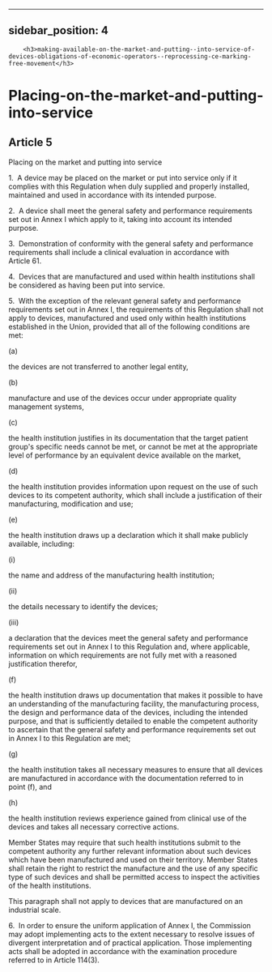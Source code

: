 
---
sidebar_position: 4
---
        <h3>making-available-on-the-market-and-putting--into-service-of-devices-obligations-of-economic-operators--reprocessing-ce-marking-free-movement</h3>
<h1>Placing-on-the-market-and-putting-into-service</h1>
<h2>Article 5</h2>
   <p class="stitle-article-norm">Placing on the market and putting into service</p>
   <p class="norm">1.&nbsp;&nbsp;A device may be placed on the market or
 put into service only if it complies with this Regulation when duly 
supplied and properly installed, maintained and used in accordance with 
its intended purpose.</p>
   <p class="norm">2.&nbsp;&nbsp;A device shall meet the general safety 
and performance requirements set out in Annex&nbsp;I which apply to it, 
taking into account its intended purpose.</p>
   <p class="norm">3.&nbsp;&nbsp;Demonstration of conformity with the 
general safety and performance requirements shall include a clinical 
evaluation in accordance with Article&nbsp;61.</p>
   <p class="norm">4.&nbsp;&nbsp;Devices that are manufactured and used 
within health institutions shall be considered as having been put into 
service.</p>
   <p class="norm">5.&nbsp;&nbsp;With the exception of the relevant 
general safety and performance requirements set out in Annex&nbsp;I, the
 requirements of this Regulation shall not apply to devices, 
manufactured and used only within health institutions established in the
 Union, provided that all of the following conditions are met:</p>
   <div class="grid-container grid-list">
      <div class="list grid-list-column-1">
         <span>(a)&nbsp;</span>
      </div>
      <div class="grid-list-column-2">
         <p class="norm">the devices are not transferred to another legal entity,</p>
      </div>
   </div>
   <div class="grid-container grid-list">
      <div class="list grid-list-column-1">
         <span>(b)&nbsp;</span>
      </div>
      <div class="grid-list-column-2">
         <p class="norm">manufacture and use of the devices occur under appropriate quality management systems,</p>
      </div>
   </div>
   <div class="grid-container grid-list">
      <div class="list grid-list-column-1">
         <span>(c)&nbsp;</span>
      </div>
      <div class="grid-list-column-2">
         <p class="norm">the health institution justifies in its 
documentation that the target patient group's specific needs cannot be 
met, or cannot be met at the appropriate level of performance by an 
equivalent device available on the market,</p>
      </div>
   </div>
   <div class="grid-container grid-list">
      <div class="list grid-list-column-1">
         <span>(d)&nbsp;</span>
      </div>
      <div class="grid-list-column-2">
         <p class="norm">the health institution provides information 
upon request on the use of such devices to its competent authority, 
which shall include a justification of their manufacturing, modification
 and use;</p>
      </div>
   </div>
   <div class="grid-container grid-list">
      <div class="list grid-list-column-1">
         <span>(e)&nbsp;</span>
      </div>
      <div class="grid-list-column-2">
         <p class="norm">the health institution draws up a declaration which it shall make publicly available, including:</p>
         <div class="grid-container grid-list">
            <div class="list grid-list-column-1">
               <span>(i)&nbsp;</span>
            </div>
            <div class="grid-list-column-2">
               <p class="norm">the name and address of the manufacturing health institution;</p>
            </div>
         </div>
         <div class="grid-container grid-list">
            <div class="list grid-list-column-1">
               <span>(ii)&nbsp;</span>
            </div>
            <div class="grid-list-column-2">
               <p class="norm">the details necessary to identify the devices;</p>
            </div>
         </div>
         <div class="grid-container grid-list">
            <div class="list grid-list-column-1">
               <span>(iii)&nbsp;</span>
            </div>
            <div class="grid-list-column-2">
               <p class="norm">a declaration that the devices meet the 
general safety and performance requirements set out in Annex&nbsp;I to 
this Regulation and, where applicable, information on which requirements
 are not fully met with a reasoned justification therefor,</p>
            </div>
         </div>
      </div>
   </div>
   <div class="grid-container grid-list">
      <div class="list grid-list-column-1">
         <span>(f)&nbsp;</span>
      </div>
      <div class="grid-list-column-2">
         <p class="norm">the health institution draws up documentation 
that makes it possible to have an understanding of the manufacturing 
facility, the manufacturing process, the design and performance data of 
the devices, including the intended purpose, and that is sufficiently 
detailed to enable the competent authority to ascertain that the general
 safety and performance requirements set out in Annex&nbsp;I to this 
Regulation are met;</p>
      </div>
   </div>
   <div class="grid-container grid-list">
      <div class="list grid-list-column-1">
         <span>(g)&nbsp;</span>
      </div>
      <div class="grid-list-column-2">
         <p class="norm">the health institution takes all necessary 
measures to ensure that all devices are manufactured in accordance with 
the documentation referred to in point&nbsp;(f), and</p>
      </div>
   </div>
   <div class="grid-container grid-list">
      <div class="list grid-list-column-1">
         <span>(h)&nbsp;</span>
      </div>
      <div class="grid-list-column-2">
         <p class="norm">the health institution reviews experience gained from clinical use of the devices and takes all necessary corrective actions.</p>
      </div>
   </div>
   <p class="norm">Member&nbsp;States may require that such health 
institutions submit to the competent authority any further relevant 
information about such devices which have been manufactured and used on 
their territory. Member&nbsp;States shall retain the right to restrict 
the manufacture and the use of any specific type of such devices and 
shall be permitted access to inspect the activities of the health 
institutions.</p>
   <p class="norm">This paragraph&nbsp;shall not apply to devices that are manufactured on an industrial scale.</p>
   <p class="norm">6.&nbsp;&nbsp;In order to ensure the uniform 
application of Annex&nbsp;I, the Commission may adopt implementing acts 
to the extent necessary to resolve issues of divergent interpretation 
and of practical application. Those implementing acts shall be adopted 
in accordance with the examination procedure referred to in 
Article&nbsp;114(3).</p>